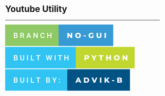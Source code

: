 # Youtube Utility

---
[![Branch: No-GUI](https://raw.githubusercontent.com/Advik-B/Badges/Images/badges/branch/branch-no-gui.svg)](https://github.com/Advik-B/YoutubeVideo-Downloader/branches)
[![Built With Python](https://raw.githubusercontent.com/Advik-B/Badges/Images/badges/built/built-with-python.svg)](https://www.python.org/about/)
[![Built by Advik](https://raw.githubusercontent.com/Advik-B/Badges/Images/badges/built/built-by-advik-b.svg)](https://github.com/Advik-B)
